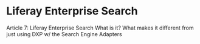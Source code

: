 # Liferay Enterprise Search


Article 7: Liferay Enterprise Search
What is it?  What makes it different from just using DXP w/ the Search Engine Adapters
